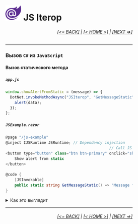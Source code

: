 <div style="width:80%; margin-left:10%;">

# <img src="./images/blazor_logo_transparent.png " width="50" /> JS Iterop

<div style="text-align:right;">

###### [[<= BACK]](07.md) | [[< HOME >]](00.1.md) | [[NEXT =>]](07.3.md)

</div>

---

### Вызов **`C#`** из **`JavaScript`**

#### Вызов статического метода

##### `app.js`

```javascript
window.showAlertFromStatic = (message) => {
  DotNet.invokeMethodAsync("JSIterop", "GetMessageStatic").then((data) => {
    alert(data);
  });
};
```

##### `JSExample.razor`

```csharp
@page "/js-example"
@inject IJSRuntime JSRuntime; // Dependency injection
                                              // Call JS function
<button type="button" class="btn btn-primary" onclick="showAlertFromStatic()">
    Show alert from static
</button>

@code {
    [JSInvokable]
    public static string GetMessageStatic() => "Message from static method";
}
```

<details>
  <summary>Как это выглядит</summary>

<img src="./images/js_interop_s.png " width="800" />

</details>

---

<div style="text-align:right;">

###### [[<= BACK]](07.md) | [[< HOME >]](00.1.md) | [[NEXT =>]](07.3.md)

</div>

</div>
